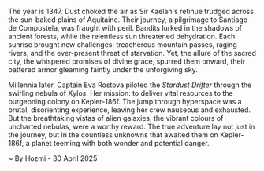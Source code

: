 
The year is 1347.  Dust choked the air as Sir Kaelan's retinue trudged across the sun-baked plains of Aquitaine. Their journey, a pilgrimage to Santiago de Compostela, was fraught with peril.  Bandits lurked in the shadows of ancient forests, while the relentless sun threatened dehydration.  Each sunrise brought new challenges: treacherous mountain passes, raging rivers, and the ever-present threat of starvation. Yet, the allure of the sacred city, the whispered promises of divine grace, spurred them onward, their battered armor gleaming faintly under the unforgiving sky.


Millennia later, Captain Eva Rostova piloted the *Stardust Drifter* through the swirling nebula of Xylos.  Her mission: to deliver vital resources to the burgeoning colony on Kepler-186f.  The jump through hyperspace was a brutal, disorienting experience, leaving her crew nauseous and exhausted. But the breathtaking vistas of alien galaxies, the vibrant colours of uncharted nebulas, were a worthy reward.  The true adventure lay not just in the journey, but in the countless unknowns that awaited them on Kepler-186f, a planet teeming with both wonder and potential danger.

~ By Hozmi - 30 April 2025
